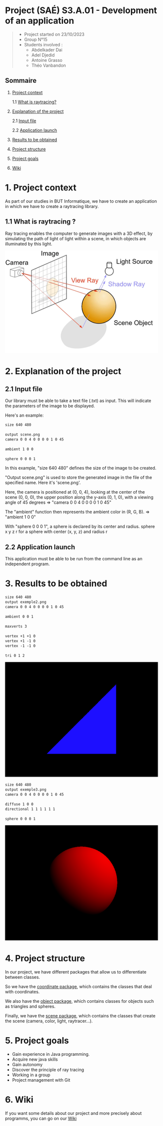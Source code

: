 # Project (SAÉ) S3.A.01 - Development of an application

> * Project started on 23/10/2023
> * Group N°15
> * Students involved : 
>   * Abdelkader Dai
>   * Adel Djedid
>   * Antoine Grasso
>   * Théo Vanbandon

## Sommaire

1. [Project context](#1-project-context)

   1.1 [What is raytracing?](#11-what-is-raytracing)

2. [Explanation of the project](#2-explanation-of-the-project)

   2.1 [Input file](#21-input-file)

   2.2 [Application launch](#22-application-launch)

3. [Results to be obtained](#3-results-to-be-obtained)

4. [Project structure](#4-project-structure)

5. [Project goals](#5-project-goals)

6. [Wiki](#6-wiki)

# 1. Project context
As part of our studies in BUT Informatique, we have to create an application in which we have to create a raytracing library.

## 1.1 What is raytracing ?
Ray tracing enables the computer to generate images with a 3D effect, by simulating the path of light
of light within a scene, in which objects are illuminated by this light.

![Raytracing](img/raytracing.webp)

# 2. Explanation of the project
## 2.1 Input file
Our library must be able to take a text file (.txt) as input. This will indicate the parameters of the image to be displayed.

Here's an example:

```
size 640 480

output scene.png
camera 0 0 4 0 0 0 0 1 0 45

ambient 1 0 0

sphere 0 0 0 1
```

In this example, "size 640 480" defines the size of the image to be created.

"Output scene.png" is used to store the generated image in the file of the specified name. Here it's 'scene.png'.

Here, the camera is positioned at (0, 0, 4), looking at the center of the scene (0, 0, 0), the upper position along the y-axis (0, 1, 0), with a viewing angle of 45 degrees => "camera 0 0 4 0 0 0 0 1 0 45"

The "ambient" function then represents the ambient color in (R, G, B). => "ambient 1 0 0"

With "sphere 0 0 0 1", a sphere is declared by its center and radius.
sphere x y z r for a sphere with center (x, y, z) and radius r

## 2.2 Application launch
This application must be able to be run from the command line as an independent program.

# 3. Results to be obtained
```
size 640 480
output exemple2.png
camera 0 0 4 0 0 0 0 1 0 45

ambient 0 0 1

maxverts 3

vertex +1 +1 0
vertex +1 -1 0
vertex -1 -1 0

tri 0 1 2
```

![Triangle](img/Triangle.PNG)

```
size 640 480
output exemple3.png
camera 0 0 4 0 0 0 0 1 0 45

diffuse 1 0 0
directional 1 1 1 1 1 1

sphere 0 0 0 1
```

![Sphere](img/Sphere.PNG)

# 4. Project structure

In our project, we have different packages that allow us to differentiate between classes.

So we have the [coordinate package](src/main/java/coordinate/), which contains the classes that deal with coordinates.

We also have the [object package](src/main/java/object/), which contains classes for objects such as triangles and spheres.

Finally, we have the [scene package](src/main/java/scene/), which contains the classes that create the scene (camera, color, light, raytracer...).

# 5. Project goals
- Gain experience in Java programming.
- Acquire new java skills
- Gain autonomy
- Discover the principle of ray tracing
- Working in a group
- Project management with Git

# 6. Wiki

If you want some details about our project and more precisely about programms, you can go on our [Wiki](https://gitlab.univ-artois.fr/abdelkader_dai/sae_s3_2023-204/-/wikis/home)